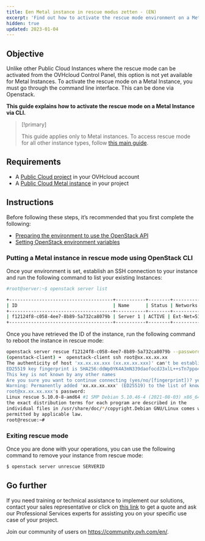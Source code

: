 ```yaml
---
title: Een Metal instance in rescue modus zetten - (EN)
excerpt: 'Find out how to activate the rescue mode environment on a Metal Instance'
hidden: true
updated: 2023-01-04
---
```


## Objective

Unlike other Public Cloud Instances where the rescue mode can be activated from the OVHcloud Control Panel, this option is not yet available for Metal Instances. To activate the rescue mode on a Metal Instance, you must go through the command line interface. This can be done via Openstack.

**This guide explains how to activate the rescue mode on a Metal Instance via CLI.**

> [!primary]
>
> This guide applies only to Metal instances. To access rescue mode for all other instance types, follow [this main guide](/pages/public_cloud/compute/put_an_instance_in_rescue_mode).

## Requirements

- A [Public Cloud project](https://www.ovhcloud.com/de/public-cloud/) in your OVHcloud account
- A [Public Cloud Metal instance](/pages/public_cloud/compute/public-cloud-first-steps) in your project

## Instructions

Before following these steps, it’s recommended that you first complete the following:

- [Preparing the environment to use the OpenStack API](/pages/public_cloud/compute/prepare_the_environment_for_using_the_openstack_api)
- [Setting OpenStack environment variables](/pages/public_cloud/compute/loading_openstack_environment_variables)

### Putting a Metal instance in rescue mode using OpenStack CLI

Once your environment is set, establish an SSH connection to your instance and run the following command to list your existing Instances:

```bash
#root@server:~$ openstack server list

+--------------------------------------+-----------+--------+--------------------------------------------------+--------------+
| ID                                   | Name      | Status | Networks                                         | Image Name   |
+--------------------------------------+-----------+--------+--------------------------------------------------+--------------+
| f12124f8-c058-4ee7-8b89-5a732ca8079b | Server 1 | ACTIVE | Ext-Net=51.xxx.xxx.xxx, 2001:41d0:xxx:xxxx::xxxx | Ubuntu 21.04 |
+--------------------------------------+-----------+--------+--------------------------------------------------+--------------+
``` 

Once you have retrieved the ID of the instance, run the following command to reboot the instance in rescue mode:

```bash
openstack server rescue f12124f8-c058-4ee7-8b89-5a732ca8079b --password "csdsdf6dKcj5"
(openstack-client) ➜  openstack-client ssh root@xx.xx.xx.xx
The authenticity of host 'xx.xx.xx.xxx (xx.xx.xx.xxx)' can't be established.
ED25519 key fingerprint is SHA256:ddWp0YK4A3mN339daofocdJ3xlL++sTn7ppo4Lz4Ju0.
This key is not known by any other names
Are you sure you want to continue connecting (yes/no/[fingerprint])? yes
Warning: Permanently added 'xx.xx.xx.xxx' (ED25519) to the list of known hosts.
root@xx.xx.xx.xxx's password:
Linux rescue 5.10.0-8-amd64 #1 SMP Debian 5.10.46-4 (2021-08-03) x86_64The programs included with the Debian GNU/Linux system are free software;
the exact distribution terms for each program are described in the
individual files in /usr/share/doc/*/copyright.Debian GNU/Linux comes with ABSOLUTELY NO WARRANTY, to the extent
permitted by applicable law.
root@rescue:~# 
```

### Exiting rescue mode

Once you are done with your operations, you can use the following command to remove your instance from rescue mode:

```bash
$ openstack server unrescue SERVERID
```

## Go further

If you need training or technical assistance to implement our solutions, contact your sales representative or click on [this link](https://www.ovhcloud.com/de/professional-services/) to get a quote and ask our Professional Services experts for assisting you on your specific use case of your project.

Join our community of users on <https://community.ovh.com/en/>.